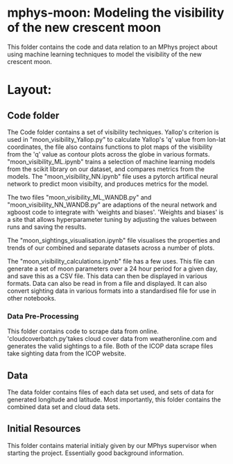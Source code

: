 # mphys-moon: Modeling the visibility of the new crescent moon
This folder contains the code and data relation to an MPhys project about using machine learning techniques to model the visibility of the new crescent moon.

# Layout:
## Code folder
The Code folder contains a set of visibility techniques. Yallop's criterion is used in "moon_visibility_Yallop.py" to calculate Yallop's 'q' value from lon-lat coordinates, the file also contains functions to plot maps of the visibility from the 'q' value as contour plots across the globe in various formats. "moon_visibility_ML.ipynb" trains a selection of machine learning models from the scikit library on our dataset, and compares metrics from the models. The "moon_visibility_NN.ipynb" file uses a pytorch artifical neural network to predict moon visibilty, and produces metrics for the model.

The two files "moon_visibility_ML_WANDB.py" and "moon_visibility_NN_WANDB.py" are adaptions of the neural network and xgboost code to integrate with 'weights and biases'. 'Weights and biases' is a site that allows hyperparameter tuning by adjusting the values between runs and saving the results.

The "moon_sightings_visualisation.ipynb" file visualises the properties and trends of our combined and separate datasets across a number of plots.

The "moon_visibility_calculations.ipynb" file has a few uses. This file can generate a set of moon parameters over a 24 hour period for a given day, and save this as a CSV file. This data can then be displayed in various formats. Data can also be read in from a file and displayed. It can also convert sighting data in various formats into a standardised file for use in other notebooks.

### Data Pre-Processing
This folder contains code to scrape data from online. 'cloudcoverbatch.py'takes cloud cover data from weatheronline.com and generates the valid sightings to a file. Both of the ICOP data scrape files take sighting data from the ICOP website.

## Data
The data folder contains files of each data set used, and sets of data for generated longitude and latitude. Most importantly, this folder contains the combined data set and cloud data sets.

## Initial Resources
This folder contains material initialy given by our MPhys supervisor when starting the project. Essentially good background information.